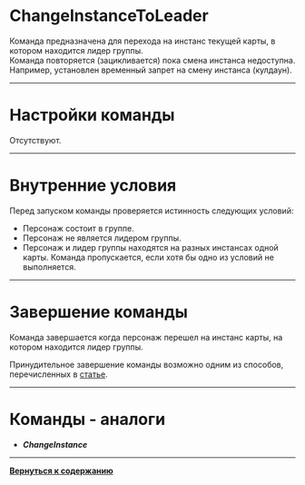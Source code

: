 # **ChangeInstanceToLeader**

Команда предназначена для перехода на инстанс текущей карты, в котором находится лидер группы.<br/>
Команда повторяется (зацикливается) пока смена инстанса недоступна. Например, установлен временный запрет на смену инстанса (кулдаун).

---

# **Настройки команды**
Отсутствуют.

---

# **Внутренние условия**

Перед запуском команды проверяется истинность следующих условий:
- Персонаж состоит в группе.
- Персонаж не является лидером группы.
- Персонаж и лидер группы находятся на разных инстансах одной карты.
Команда пропускается, если хотя бы одно из условий не выполняется.

---

# **Завершение команды**

Команда завершается когда персонаж перешел на инстанс карты, на котором находится лидер группы.

Принудительное завершение команды возможно одним из способов, перечисленных в [статье](./../../General/ForcedQuesterActionTermination-RU.md).

---

# **Команды - аналоги**

- ***ChangeInstance***

---

[**Вернуться к содержанию**](../../index.md)
